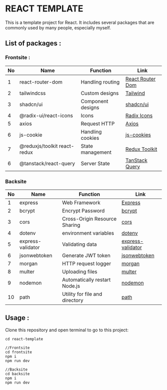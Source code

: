 # REACT TEMPLATE

This is a template project for React. It includes several packages that are commonly used by many people, especially myself.

## List of packages :

### Frontsite :

| No  | Name                         | Function          | Link                                                                                  |
| --- | ---------------------------- | ----------------- | ------------------------------------------------------------------------------------- |
| 1   | react-router-dom             | Handling routing  | [React Router Dom](https://reactrouter.com/en/main/start/tutorial "React Router Dom") |
| 2   | tailwindcss                  | Custom designs    | [Tailwind](https://tailwindcss.com/docs/guides/vite "Tailwind")                       |
| 3   | shadcn/ui                    | Component designs | [shadcn/ui](https://ui.shadcn.com/docs/installation/vite "shadcn/ui")                 |
| 4   | @radix-ui/react-icons        | Icons             | [Radix Icons](https://www.radix-ui.com/icons "Radix Icons")                           |
| 5   | axios                        | Request HTTP      | [Axios](https://axios-http.com/docs/intro "Axios")                                    |
| 6   | js-cookie                    | Handling cookies  | [js-cookies](https://www.npmjs.com/package/js-cookie "js-cookies")                    |
| 7   | @reduxjs/toolkit react-redux | State management  | [Redux Toolkit](https://redux-toolkit.js.org/tutorials/quick-start "Redux Toolkit")   |
| 6   | @tanstack/react-query        | Server State  | [TanStack Query](https://tanstack.com/query/latest/docs/framework/react/quick-start "TanStack Query")   |

### Backsite

| No  | Name              | Function                       | Link                                                                                     |
| --- | ----------------- | ------------------------------ | ---------------------------------------------------------------------------------------- |
| 1   | express           | Web Framework                  | [Express](https://expressjs.com/en/starter/installing.html "Express")                    |
| 2   | bcrypt            | Encrypt Password               | [bcrypt](https://www.npmjs.com/package/bcrypt "bcrypt")                                  |
| 3   | cors              | Cross-Origin Resource Sharing  | [cors](https://www.npmjs.com/package/cors "cors")                                        |
| 4   | dotenv            | environment variables          | [dotenv](https://www.npmjs.com/package/dotenv "dotenv")                                  |
| 5   | express-validator | Validating data                | [express-validator](https://www.npmjs.com/package/express-validator "express-validator") |
| 6   | jsonwebtoken      | Generate JWT token             | [jsonwebtoken](https://www.npmjs.com/package/jsonwebtoken "jsonwebtoken")                |
| 7   | morgan            | HTTP request logger            | [morgan](https://www.npmjs.com/package/morgan "morgan")                                  |
| 8   | multer            | Uploading files                | [multer](https://www.npmjs.com/package/multer "multer")                                  |
| 9   | nodemon           | Automatically restart Node.js  | [nodemon](https://www.npmjs.com/package/nodemon "nodemon")                               |
| 10  | path              | Utility for file and directory | [path](https://www.npmjs.com/package/path "path")                                        |

## Usage :

Clone this repository and open terminal to go to this project:

```
cd react-template

//Frontsite
cd frontsite
npm i
npm run dev

//Backsite
cd backsite
npm i
npm run dev
```
